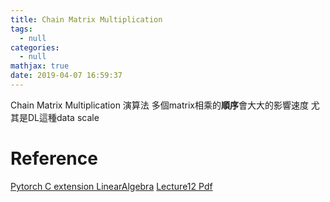 ```yaml
---
title: Chain Matrix Multiplication
tags:
  - null
categories:
  - null
mathjax: true
date: 2019-04-07 16:59:37
---
```


Chain Matrix Multiplication 演算法
多個matrix相乘的**順序**會大大的影響速度 尤其是DL這種data scale

<!--more-->

# Reference
[Pytorch C extension LinearAlgebra](https://github.com/pytorch/pytorch/blob/master/aten/src/ATen/native/LinearAlgebra.cpp)
[Lecture12 Pdf](https://home.cse.ust.hk/~dekai/271/notes/L12/L12.pdf)

